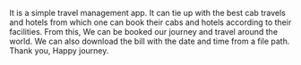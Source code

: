 It is a simple travel management app. It can tie up with the best cab travels and hotels from which one can book their cabs and hotels according to their facilities. From this, We can be booked our journey and travel around the world. We can also download the bill with the date and time from a file path. Thank you, Happy journey.
